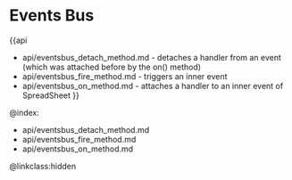 Events Bus
============

{{api
- api/eventsbus_detach_method.md - detaches a handler from an event (which was attached before by the on() method)
- api/eventsbus_fire_method.md - triggers an inner event
- api/eventsbus_on_method.md - attaches a handler to an inner event of SpreadSheet
}}


@index:
- api/eventsbus_detach_method.md 
- api/eventsbus_fire_method.md 
- api/eventsbus_on_method.md



@linkclass:hidden